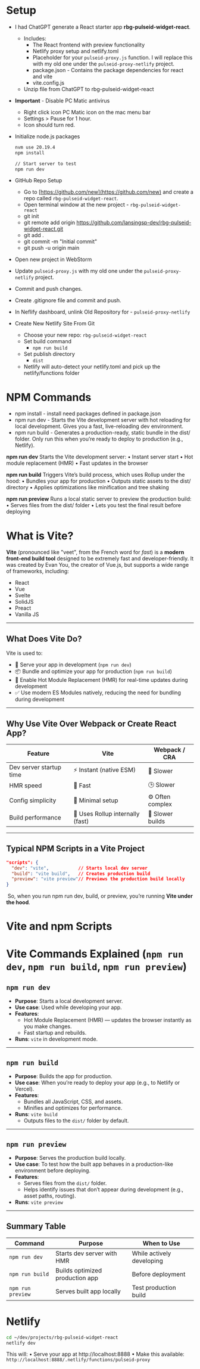 # Setup
- I had ChatGPT generate  a React starter app **rbg-pulseid-widget-react**.
	- Includes:
		- The React frontend with preview functionality
		- Netlify proxy setup and netlify.toml
		- Placeholder for your `pulseid-proxy.js` function. I will replace this with my old one under the `pulseid-proxy-netlify` project.
		- package.json - Contains the package dependencies for react and vite
		- vite.config.js
	- Unzip file from ChatGPT to rbg-pulseid-widget-react
- **Important** - Disable PC Matic antivirus
	- Right click icon PC Matic icon on the mac menu bar
	- Settings > Pause for 1 hour.
	- Icon should turn red.
- Initialize node.js packages
  
  ```bash
  nvm use 20.19.4
  npm install
  
  // Start server to test
  npm run dev
  ```


- GitHub Repo Setup
	- Go to [https://github.com/new](https://github.com/new) and create a repo called `rbg-pulseid-widget-react`.
	- Open terminal window at the new project - `rbg-pulseid-widget-react`
	- git init
	- git remote add origin https://github.com/lansingsp-dev/rbg-pulseid-widget-react.git
	- git add .
	- git commit -m "Initial commit"
	- git push -u origin main
- Open new project in WebStorm
- Update `pulseid-proxy.js` with my old one under the `pulseid-proxy-netlify` project.
- Commit and push changes.
- Create .gitignore file and commit and push.
- In Neflify dashboard, unlink Old Repository for - `pulseid-proxy-netlify`
- Create New Netlify Site From Git
	- Choose your new repo: `rbg-pulseid-widget-react`
	- Set build command
		- `npm run build`
	- Set publish directory
		- `dist`
	- Netlify will auto-detect your netlify.toml and pick up the netlify/functions folder

# NPM Commands

- npm install - install need packages defined in package.json
- npm run dev - Starts the Vite development server with hot reloading for local development. Gives you a fast, live-reloading dev environment.
- npm run build - Generates a production-ready, static bundle in the dist/ folder. Only run this when you’re ready to deploy to production (e.g., Netlify).

**npm run dev**
Starts the Vite development server:
	•	Instant server start
	•	Hot module replacement (HMR)
	•	Fast updates in the browser

**npm run build**
Triggers Vite’s build process, which uses Rollup under the hood:
	•	Bundles your app for production
	•	Outputs static assets to the dist/ directory
	•	Applies optimizations like minification and tree shaking

**npm run preview**
Runs a local static server to preview the production build:
	•	Serves files from the dist/ folder
	•	Lets you test the final result before deploying

# What is Vite?

**Vite** (pronounced like "veet", from the French word for *fast*) is a **modern front-end build tool** designed to be extremely fast and developer-friendly. It was created by Evan You, the creator of Vue.js, but supports a wide range of frameworks, including:

- React
- Vue
- Svelte
- SolidJS
- Preact
- Vanilla JS

---

## What Does Vite Do?

Vite is used to:

- 🚀 Serve your app in development (`npm run dev`)
- 📦 Bundle and optimize your app for production (`npm run build`)
- 🔁 Enable Hot Module Replacement (HMR) for real-time updates during development
- ✅ Use modern ES Modules natively, reducing the need for bundling during development

---

## Why Use Vite Over Webpack or Create React App?

| Feature                 | **Vite**                         | **Webpack / CRA**              |
|-------------------------|----------------------------------|--------------------------------|
| Dev server startup time | ⚡ Instant (native ESM)          | 🐢 Slower                      |
| HMR speed               | 🔁 Fast                          | 🕒 Slower                      |
| Config simplicity       | 🧼 Minimal setup                 | ⚙️ Often complex               |
| Build performance       | 🔨 Uses Rollup internally (fast) | 🧱 Slower builds               |

---

## Typical NPM Scripts in a Vite Project

```json
"scripts": {
  "dev": "vite",           // Starts local dev server
  "build": "vite build",   // Creates production build
  "preview": "vite preview"// Previews the production build locally
}

```

 So, when you run npm run dev, build, or preview, you’re running **Vite under the hood**.
# Vite and npm Scripts

# Vite Commands Explained (`npm run dev`, `npm run build`, `npm run preview`)

## `npm run dev`
- **Purpose**: Starts a local development server.
- **Use case**: Used while developing your app.
- **Features**:
  - Hot Module Replacement (HMR) — updates the browser instantly as you make changes.
  - Fast startup and rebuilds.
- **Runs**: `vite` in development mode.

---

## `npm run build`
- **Purpose**: Builds the app for production.
- **Use case**: When you’re ready to deploy your app (e.g., to Netlify or Vercel).
- **Features**:
  - Bundles all JavaScript, CSS, and assets.
  - Minifies and optimizes for performance.
- **Runs**: `vite build`
  - Outputs files to the `dist/` folder by default.

---

## `npm run preview`
- **Purpose**: Serves the production build locally.
- **Use case**: To test how the built app behaves in a production-like environment before deploying.
- **Features**:
  - Serves files from the `dist/` folder.
  - Helps identify issues that don’t appear during development (e.g., asset paths, routing).
- **Runs**: `vite preview`

---

## Summary Table

| Command           | Purpose                         | When to Use               |
| ----------------- | ------------------------------- | ------------------------- |
| `npm run dev`     | Starts dev server with HMR      | While actively developing |
| `npm run build`   | Builds optimized production app | Before deployment         |
| `npm run preview` | Serves built app locally        | Test production build     |
# Netlify

```bash
cd ~/dev/projects/rbg-pulseid-widget-react
netlify dev
```

This will:
	•	Serve your app at http://localhost:8888
	•	Make this available: `http://localhost:8888/.netlify/functions/pulseid-proxy`

